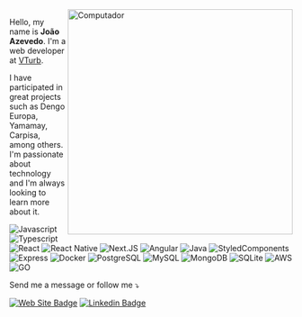 <img src="https://raw.githubusercontent.com/MicaelliMedeiros/micaellimedeiros/master/image/computer-illustration.png" min-width="400px" max-width="400px" width="400px" align="right" alt="Computador">

Hello, my name is **João Azevedo**. I'm a web developer at [VTurb](https://vturb.com.br/).

I have participated in great projects such as Dengo Europa, Yamamay, Carpisa, among others. I'm passionate about technology and I'm always looking to learn more about it. 

![Javascript](https://img.shields.io/badge/JavaScript-F7DF1E?style=for-the-badge&logo=javascript&logoColor=black)
![Typescript](https://img.shields.io/badge/TypeScript-007ACC?style=for-the-badge&logo=typescript&logoColor=white)
![React](https://img.shields.io/badge/React-20232A?style=for-the-badge&logo=react&logoColor=61DAFB)
![React Native](https://img.shields.io/badge/React_Native-20232A?style=for-the-badge&logo=react&logoColor=61DAFB)
![Next.JS](https://img.shields.io/badge/Next.JS-00000F?style=for-the-badge&logo=next-js&logoColor=white)
![Angular](https://img.shields.io/badge/Angular-DD0031?style=for-the-badge&logo=angular&logoColor=white)
![Java](https://img.shields.io/badge/Java-ED8B00?style=for-the-badge&logo=java&logoColor=white)
![StyledComponents](https://img.shields.io/badge/styled--components-DB7093?style=for-the-badge&logo=styled-components&logoColor=white)
![Express](https://img.shields.io/badge/Express.js-404D59?style=for-the-badge)
![Docker](https://img.shields.io/badge/Docker-2496ED?style=for-the-badge&logo=docker&logoColor=white)
![PostgreSQL](https://img.shields.io/badge/PostgreSQL-316192?style=for-the-badge&logo=postgresql&logoColor=white)
![MySQL](https://img.shields.io/badge/MySQL-00000F?style=for-the-badge&logo=mysql&logoColor=white)
![MongoDB](https://img.shields.io/badge/MongoDB-4EA94B?style=for-the-badge&logo=mongodb&logoColor=white)
![SQLite](https://img.shields.io/badge/SQLite-07405E?style=for-the-badge&logo=sqlite&logoColor=white)
![AWS](https://img.shields.io/badge/Amazon_AWS-232F3E?style=for-the-badge&logo=amazon-aws&logoColor=white)
![GO](https://img.shields.io/badge/Go-00ADD8?style=for-the-badge&logo=go&logoColor=white)

Send me a message or follow me :arrow_heading_down:

[![Web Site Badge](https://img.shields.io/badge/-joaoazevedojs.com.br-4285F4?style=for-the-badge&logo=Google%20Chrome&logoColor=white&link=https://www.joaoazevedojs.com.br)](https://www.joaoazevedojs.com.br)
[![Linkedin Badge](https://img.shields.io/badge/-joaoazevedojs-blue?style=for-the-badge&logo=linkedin&logoColor=white)](https://www.linkedin.com/in/joaoazevedojs) 

